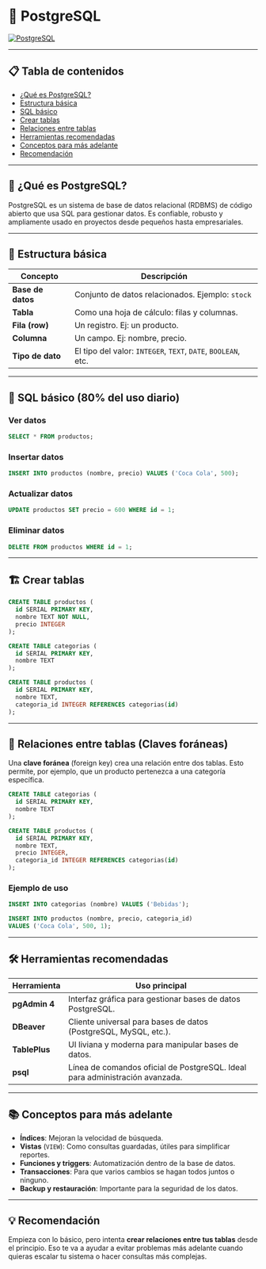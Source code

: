 # 🐘 PostgreSQL

[![PostgreSQL](https://img.shields.io/badge/PostgreSQL-Relational_DB-blue)](https://www.postgresql.org/)

---

## 📋 Tabla de contenidos

- [¿Qué es PostgreSQL?](#-qué-es-postgresql)
- [Estructura básica](#-estructura-básica)
- [SQL básico](#-sql-básico-80-del-uso-diario)
- [Crear tablas](#-crear-tablas)
- [Relaciones entre tablas](#-relaciones-entre-tablas-claves-foráneas)
- [Herramientas recomendadas](#-herramientas-recomendadas)
- [Conceptos para más adelante](#-conceptos-para-más-adelante)
- [Recomendación](#-recomendación)

---

## 🧠 ¿Qué es PostgreSQL?

PostgreSQL es un sistema de base de datos relacional (RDBMS) de código abierto que usa SQL para gestionar datos. Es confiable, robusto y ampliamente usado en proyectos desde pequeños hasta empresariales.

---

## 🧱 Estructura básica

| Concepto        | Descripción |
|----------------|-------------|
| **Base de datos** | Conjunto de datos relacionados. Ejemplo: `stock` |
| **Tabla**         | Como una hoja de cálculo: filas y columnas. |
| **Fila (row)**    | Un registro. Ej: un producto. |
| **Columna**       | Un campo. Ej: nombre, precio. |
| **Tipo de dato**  | El tipo del valor: `INTEGER`, `TEXT`, `DATE`, `BOOLEAN`, etc. |

---

## 🧾 SQL básico (80% del uso diario)

### Ver datos

```sql
SELECT * FROM productos;
```

### Insertar datos

```sql
INSERT INTO productos (nombre, precio) VALUES ('Coca Cola', 500);
```

### Actualizar datos

```sql
UPDATE productos SET precio = 600 WHERE id = 1;
```

### Eliminar datos

```sql
DELETE FROM productos WHERE id = 1;
```

---

## 🏗 Crear tablas

```sql
CREATE TABLE productos (
  id SERIAL PRIMARY KEY,
  nombre TEXT NOT NULL,
  precio INTEGER
);
```

```sql
CREATE TABLE categorias (
  id SERIAL PRIMARY KEY,
  nombre TEXT
);
```

```sql
CREATE TABLE productos (
  id SERIAL PRIMARY KEY,
  nombre TEXT,
  categoria_id INTEGER REFERENCES categorias(id)
);
```

---

## 🔗 Relaciones entre tablas (Claves foráneas)

Una **clave foránea** (foreign key) crea una relación entre dos tablas. Esto permite, por ejemplo, que un producto pertenezca a una categoría específica.

```sql
CREATE TABLE categorias (
  id SERIAL PRIMARY KEY,
  nombre TEXT
);

CREATE TABLE productos (
  id SERIAL PRIMARY KEY,
  nombre TEXT,
  precio INTEGER,
  categoria_id INTEGER REFERENCES categorias(id)
);
```

### Ejemplo de uso

```sql
INSERT INTO categorias (nombre) VALUES ('Bebidas');

INSERT INTO productos (nombre, precio, categoria_id) 
VALUES ('Coca Cola', 500, 1);
```

---

## 🛠 Herramientas recomendadas

| Herramienta     | Uso principal |
|-----------------|---------------|
| **pgAdmin 4**   | Interfaz gráfica para gestionar bases de datos PostgreSQL. |
| **DBeaver**     | Cliente universal para bases de datos (PostgreSQL, MySQL, etc.). |
| **TablePlus**   | UI liviana y moderna para manipular bases de datos. |
| **psql**        | Línea de comandos oficial de PostgreSQL. Ideal para administración avanzada. |

---

## 📚 Conceptos para más adelante

- **Índices**: Mejoran la velocidad de búsqueda.
- **Vistas** (`VIEW`): Como consultas guardadas, útiles para simplificar reportes.
- **Funciones y triggers**: Automatización dentro de la base de datos.
- **Transacciones**: Para que varios cambios se hagan todos juntos o ninguno.
- **Backup y restauración**: Importante para la seguridad de los datos.

---

## 💡 Recomendación

Empieza con lo básico, pero intenta **crear relaciones entre tus tablas** desde el principio. Eso te va a ayudar a evitar problemas más adelante cuando quieras escalar tu sistema o hacer consultas más complejas.
